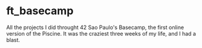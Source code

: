 # ft_basecamp

All the projects I did throught 42 Sao Paulo's Basecamp, the first online
version of the Piscine. It was the craziest three weeks of my life, and I had a
blast.

